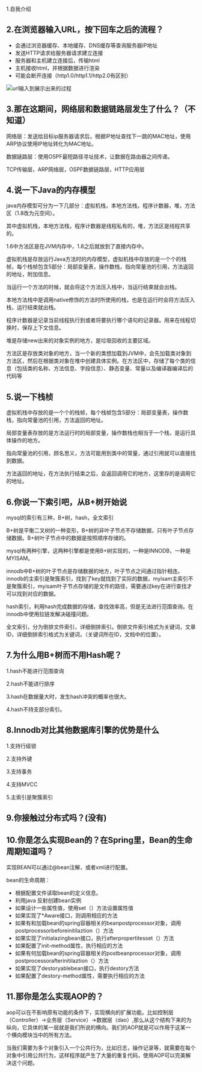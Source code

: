 1.自我介绍

## 2.在浏览器输入URL，按下回车之后的流程？

* 会通过浏览器缓存、本地缓存、DNS缓存等查询服务器IP地址
* 发送HTTP请求给服务器请求建立连接
* 服务器和主机建立连接后，传输html
* 主机接收html，并根据数据进行渲染
* 可能会断开连接（http1.0/http1.1/http2.0有区别）

![url输入到展示出来的过程](G:\王鹏\面试\https\牛客面经\京东\images\url输入到展示出来的过程.jpg)

## 3.那在这期间，网络层和数据链路层发生了什么？（不知道）

网络层：发送给目标ip服务器请求后，根据IP地址查找下一跳的MAC地址，使用ARP协议使用IP地址转化为MAC地址。

数据链路层：使用OSPF最短路径寻址技术，让数据在路由器之间传递。

TCP传输层，ARP网络层，OSPF数据链路层，HTTP应用层

## 4.说一下Java的内存模型

java内存模型可分为一下几部分：虚拟机栈，本地方法栈，程序计数器，堆，方法区（1.8改为元空间）。

其中虚拟机栈，本地方法栈，程序计数器是线程私有的，堆，方法区是线程共享的。

1.6中方法区是在JVM内存中，1.8之后就放到了直接内存中。

虚拟机栈是存放运行Java方法时的内存模型，虚拟机栈中存放的是一个个的栈帧，每个栈帧包含5部分：局部变量表，操作数栈，指向常量池的引用，方法返回的地址，附加信息。

当运行一个方法的时候，就会将这个方法压入栈中，当运行结束就会出栈。

本地方法栈中是调用native修饰的方法时所使用的栈，也是在运行时会将方法压入栈，运行结束就出栈。

程序计数器是记录当前线程执行到或者将要执行哪个语句的记录器。用来在线程切换时，保存上下文信息。

堆是存储new出来的对象实例的地方，是垃圾回收的主要区域。

方法区是存放类对象的地方，当一个新的类想加载到JVM中，会先加载类对象到方法区，然后在根据类对象在堆中创建具体实例。在方法区中，存储了每个类的信息（包括类的名称、方法信息、字段信息）、静态变量、常量以及编译器编译后的代码等

## 5.说一下栈桢

虚拟机栈中存放的是一个个的栈帧，每个栈帧包含5部分：局部变量表，操作数栈，指向常量池的引用，方法返回的地址。

局部变量表存放的是方法运行时的局部变量，操作数栈也相当于一个栈，是运行具体操作的地方。

指向常量池的引用，顾名思义，方法可能用到类中的常量，通过引用就可以直接找到数据。

方法返回的地址，在方法执行结束之后，会返回调用它的地方，这里存的是调用它的地址。

## 6.你说一下索引吧，从B+树开始说

mysql的索引有三种，B+树，hash，全文索引

B+树是平衡二叉树的一种变形，B+树的非叶子节点不存储数据，只有叶子节点存储数据。B+树叶子节点中的数据是按照顺序存储的。

mysql有两种引擎，这两种引擎都是使用B+树实现的，一种是INNODB，一种是MYISAM。

innodb中B+树的叶子节点是存储数据的地方，叶子节点之间通过指针相连。innodb的主索引是聚簇索引，找到了key就找到了实际的数据，myisam主索引不是聚簇索引，myisam叶子节点存储的是文件的路径，需要通过key在进行查找才可以找到对应的数据。

hash索引，利用hash完成数据的存储，查找效率高，但是无法进行范围查询。在innodb中使用拉链发解决碰撞问题。

全文索引，分为倒排文件索引，详细倒排索引。倒排文件索引格式为关键词，文章ID，详细倒排索引格式为关键词，（关键词所在ID，文档中的位置）。

## 7.为什么用B+树而不用Hash呢？

1.hash不能进行范围查询

2.hash不能进行排序

3.hash在数据量大时，发生hash冲突的概率也很大。

4.hash不持支部分索引。

## 8.Innodb对比其他数据库引擎的优势是什么

1.支持行级锁

2.支持外键

3.支持事务

4.支持MVCC

5.主索引是聚簇索引

## 9.你接触过分布式吗？(没有)
## 10.你是怎么实现Bean的？在Spring里，Bean的生命周期知道吗？

实现BEAN可以通过@bean注解，或者xml进行配置。

bean的生命周期：

* 根据配置文件读取bean的定义信息。
* 利用java 反射创建bean实例
* 如果设计一些属性值，使用set（）方法设置属性值
* 如果实现了*Aware接口，则调用相应的方法
* 如果有和加载bean的spring容器相关的beanpostprocessor对象，调用postprocessorbeforeinitilaztion（）方法
* 如果实现了initialazingbean接口，执行afterpropertitesset（）方法
* 如果配置了init-method属性，执行相应的方法
* 如果有何加载bean的spring容器相关的postbeanprocessor对象，调用postprocessorafterinitilaztion（）方法
* 如果实现了destoryablebean接口，执行destory方法
* 如果配置了destory-method属性，需要执行相应的方法



## 11.那你是怎么实现AOP的？

aop可以在不影响原有功能的条件下，实现横向的扩展功能。比如控制层（Controller）->业务层（Service）->数据层（dao）,那么从这个结构下来的为纵向，它具体的某一层就是我们所说的横向。我们的AOP就是可以作用于这某一个横向模块当中的所有方法。

当我们需要为多个对象引入一个公共行为，比如日志，操作记录等，就需要在每个对象中引用公共行为，这样程序就产生了大量的重复代码，使用AOP可以完美解决这个问题。